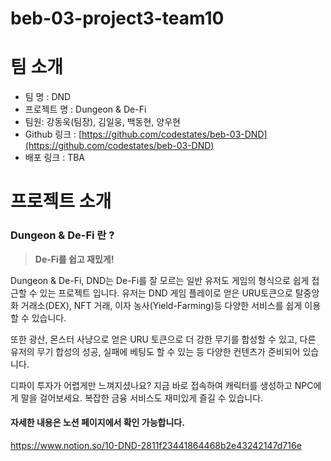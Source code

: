 # beb-03-project3-team10

# 팀 소개

- 팀 명 : DND
- 프로젝트 명 : Dungeon & De-Fi
- 팀원: 강동욱(팀장), 김일웅, 백동현, 양우현
- Github 링크 : [https://github.com/codestates/beb-03-DND](https://github.com/codestates/beb-03-DND)
- 배포 링크 : TBA

# 프로젝트 소개

### Dungeon & De-Fi 란 ?

> **De-Fi를 쉽고 재밌게!**
> 

Dungeon & De-Fi, DND는 De-Fi를 잘 모르는 일반 유저도 게임의 형식으로 쉽게 접근할 수 있는 프로젝트 입니다. 유저는 DND 게임 플레이로 얻은 URU토큰으로 탈중앙화 거래소(DEX), NFT 거래, 이자 농사(Yield-Farming)등 다양한 서비스를 쉽게 이용할 수 있습니다.

또한 광산, 몬스터 사냥으로 얻은 URU 토큰으로 더 강한 무기를 합성할 수 있고, 다른 유저의 무기 합성의 성공, 실패에 베팅도 할 수 있는 등 다양한 컨텐츠가 준비되어 있습니다.

디파이 투자가 어렵게만 느껴지셨나요? 지금 바로 접속하여 캐릭터를 생성하고 NPC에게 말을 걸어보세요. 복잡한 금융 서비스도 재미있게 즐길 수 있습니다.

#### 자세한 내용은 노션 페이지에서 확인 가능합니다.<br>

https://www.notion.so/10-DND-2811f23441864468b2e43242147d716e
